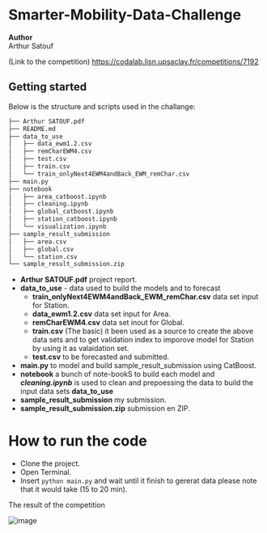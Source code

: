 # Smarter-Mobility-Data-Challenge
**Author**\
Arthur Satouf

(Link to the competition)
https://codalab.lisn.upsaclay.fr/competitions/7192


## Getting started
Below is the structure and scripts used in the challange:

```bash
├── Arthur SATOUF.pdf
├── README.md
├── data_to_use
│   ├── data_ewm1.2.csv
│   ├── remCharEWM4.csv
│   ├── test.csv
│   ├── train.csv
│   └── train_onlyNext4EWM4andBack_EWM_remChar.csv
├── main.py
├── notebook
│   ├── area_catboost.ipynb
│   ├── cleaning.ipynb
│   ├── global_catboost.ipynb
│   ├── station_catboost.ipynb
│   └── visualization.ipynb
├── sample_result_submission
│   ├── area.csv
│   ├── global.csv
│   └── station.csv
└── sample_result_submission.zip
```
* **Arthur SATOUF.pdf** project report.
* **data_to_use** - data used to build the models and to forecast
    * **train_onlyNext4EWM4andBack_EWM_remChar.csv** data set input for Station.
    * **data_ewm1.2.csv** data set input for Area.
    * **remCharEWM4.csv** data set inout for Global.
    * **train.csv** (The basic) it been used as a source to create the above data sets and  to get validation index to imporove model for Station by using it as valaidation set.
    * **test.csv** to be forecasted and submitted.
* **main.py** to model and build sample_result_submission using CatBoost. 
* **notebook** a bunch of note-bookS to build each model and ***cleaning.ipynb*** is used to clean and prepoessing the data to build the input data sets **data_to_use**
* **sample_result_submission** my submission. 
* **sample_result_submission.zip** submission en ZIP.

# How to run the code 
- Clone the project.
- Open Terminal.
- Insert ```python main.py``` and wait until it finish to gererat data please note that it would take (15 to 20 min).

The result of the competition 

![image](https://github.com/arthur-75/Smarter-Mobility-Data-Challenge/assets/25811960/083577c5-b82e-4e8b-a7ca-d98a6499dc4e)

